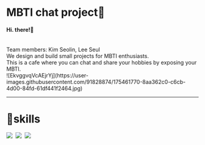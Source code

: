 # MBTI chat project🚀
	
<h4>Hi. there!&#128075;</h4><br/>
Team members: Kim Seolin, Lee Seul<br/>
We design and build small projects for MBTI enthusiasts.<br/>
This is a cafe where you can chat and share your hobbies by exposing your MBTI.<br/>
![EkvggvqVcAEjrYj](https://user-images.githubusercontent.com/91828874/175461770-8aa362c0-c6cb-4d00-84fd-61df441f2464.jpg)
<br/>
<hr>
  <h1>🔧skills</h1>  
<img src="https://img.shields.io/badge/Spring#00bf00?style=flat-square&logo=#6DB33F&logoColor=white"/></a>&nbsp
<img src="https://img.shields.io/badge/쓰고자하는_텍스트-컬러코드?style=flat-square&logo=simpleicons에서_아이콘이름&logoColor=white"/></a>&nbsp 
<img src="https://img.shields.io/badge/쓰고자하는_텍스트-컬러코드?style=flat-square&logo=simpleicons에서_아이콘이름&logoColor=white"/></a>&nbsp 
